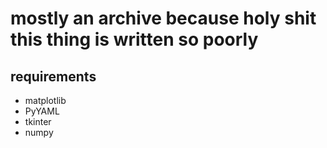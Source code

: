 # mostly an archive because holy shit this thing is written so poorly

## requirements
- matplotlib
- PyYAML
- tkinter
- numpy
